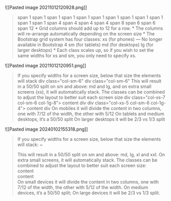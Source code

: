 ![[Pasted image 20211012120928.png]]
> span 1 span 1 span 1 span 1 span 1 span 1 span 1 span 1 span 1 span 1 span 1 span 1 span 4 span 4 span 4 span 4 span 8 span 6 span 6 span 12 * Grid columns should add up to 12 for a row. * The columns will re-arrange automatically depending on the screen size * The Bootstrap grid system has four classes: xs (for phones) — No longer available in Bootstrap 4 sm (for tablets) md (for desktops) lg (for larger desktops) * Each class scales up, so if you wish to set the same widths for xs and sm, you only need to specify xs.

![[Pasted image 20211012120951.png]]
> If you specify widths for a screen size, below that size the elements will stack div class="col-sm-6" div class="col-sm-6" This will result in a 50/50 split on sm and above: md and Ig, and on extra small screens (xs), it will automatically stack. The classes can be combined to adjust the layout to better suit each screen size div class="col-xs-7 col-sm-6 col-1g-8"> content div div class="col-xs-5 col-sm-6 col-1g-4"> content div On mobiles it will divide the content in two columns, one with 7/12 of the width, the other with 5/12 On tablets and medium desktops, it’s a 50/50 split On larger desktops it will be 2/3 vs 1/3 split

![[Pasted image 20240102155318.png]]
> If you specify widths for a screen size, below that size the elements will stack: ~ <div class="col-sm- 6"> <div class="col-:m-6"> This will result in a 50/50 split on sm and above: md, Ig, xl and xxI. On extra small screens, it will automatically stack. The classes can be combined to adjust the layout to better suit each screen size: <div class="col-sm-7 col-md-6 col-Ig-8"> content </div> <div class="col-sm-5 col-md-6 col-Ig-4"> content </div> On small devices it will divide the content in two columns, one with 7/12 of the width, the other with 5/12 of the width. On medium devices, it’s a 50/50 split; On large devices it will be 2/3 vs 1/3 split.